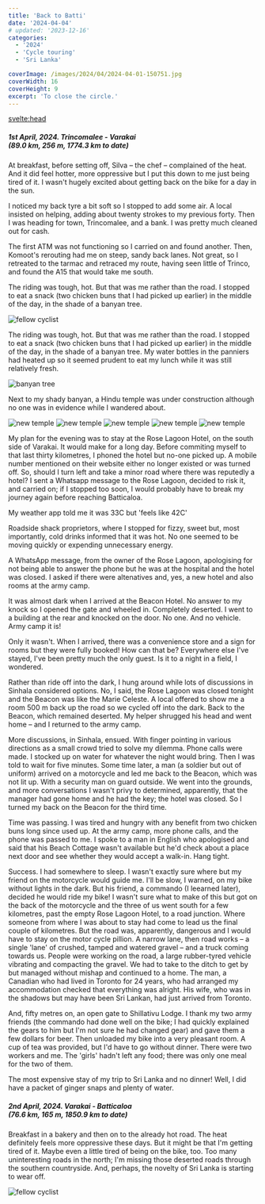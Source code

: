```yaml
---
title: 'Back to Batti'
date: '2024-04-04'
# updated: '2023-12-16'
categories:
  - '2024'
  - 'Cycle touring'
  - 'Sri Lanka'

coverImage: /images/2024/04/2024-04-01-150751.jpg
coverWidth: 16
coverHeight: 9
excerpt: 'To close the circle.'
---
```


<script>
	import Callout from '$lib/components/Callout.svelte'
  import Img from '$lib/components/Img.svelte'
</script>

<svelte:head>

<title>2024 Sri Lanka</title>
</svelte:head>

<section class="card">
<h5>
  	1st April, 2024.
  	Trincomalee - Varakai<br/>
    (89.0 km, 256 m, 1774.3 km to date)
</h5>

<p>At breakfast, before setting off, Silva &ndash; the chef &ndash; complained of the heat. And it did feel hotter, more oppressive but I put this down to me just being tired of it. I wasn't hugely excited about getting back on the bike for a day in the sun.</p>

<p>I noticed my back tyre a bit soft so I stopped to add some air. A local insisted on helping, adding about twenty strokes to my previous forty. Then I was heading for town, Trincomalee, and a bank. I was pretty much cleaned out for cash.</p>

<p>The first ATM was not functioning so I carried on and found another. Then, Komoot's rerouting had me on steep, sandy back lanes. Not great, so I retreated to the tarmac and retraced my route, having seen little of Trinco, and found the A15 that would take me south.</p>

<p>The riding was tough, hot. But that was me rather than the road. I stopped to eat a snack (two chicken buns that I had picked up earlier) in the middle of the day, in the shade of a banyan tree.</p>

<Img
  src="/images/2024/04/2024-04-01-150201.jpg"
  alt="fellow cyclist"
/>

<p>The riding was tough, hot. But that was me rather than the road. I stopped to eat a snack (two chicken buns that I had picked up earlier) in the middle of the day, in the shade of a banyan tree. My water bottles in the panniers had heated up so it seemed prudent to eat my lunch while it was still relatively fresh.</p>

<Img
  src="/images/2024/04/2024-04-01-150351.jpg"
  alt="banyan tree"
/>

<p>Next to my shady banyan, a Hindu temple was under construction although no one was in evidence while I wandered about.</p>

<Img
  src="/images/2024/04/2024-04-01-150612.jpg"
  alt="new temple"
/>
<Img
  src="/images/2024/04/2024-04-01-150642.jpg"
  alt="new temple"
/>
<Img
  src="/images/2024/04/2024-04-01-150708.jpg"
  alt="new temple"
/>
<Img
  src="/images/2024/04/2024-04-01-150808.jpg"
  alt="new temple"
/>
<Img
  src="/images/2024/04/2024-04-01-150751.jpg"
  alt="new temple"
/>

<p>My plan for the evening was to stay at the Rose Lagoon Hotel, on the south side of Varakai. It would make for a long day. Before commiting myself to that last thirty kilometres, I phoned the hotel but no-one picked up. A mobile number mentioned on their website either no longer existed or was turned off. So, should I turn left and take a minor road where there was reputedly a hotel? I sent a Whatsapp message to the Rose Lagoon, decided to risk it, and carried on; if I stopped too soon, I would probably have to break my journey again before reaching Batticaloa.</p>

<p>My weather app told me it was 33C but 'feels like 42C'</p>

<p>Roadside shack proprietors, where I stopped for fizzy, sweet but, most importantly, cold drinks informed that it was hot. No one seemed to be moving quickly or expending unnecessary energy.</p>

<p>A WhatsApp message, from the owner of the Rose Lagoon, apologising for not being able to answer the phone but he was at the hospital and the hotel was closed. I asked if there were altenatives and, yes, a new hotel and also rooms at the army camp.</p>

<p>It was almost dark when I arrived at the Beacon Hotel. No answer to my knock so I opened the gate and wheeled in. Completely deserted. I went to a building at the rear and knocked on the door. No one. And no vehicle. Army camp it is!</p>

<p>Only it wasn't. When I arrived, there was a convenience store and a sign for rooms but they were fully booked! How can that be? Everywhere else I've stayed, I've been pretty much the only guest. Is it to a night in a field, I wondered.</p>

<p>Rather than ride off into the dark, I hung around while lots of discussions in Sinhala considered options. No, I said, the Rose Lagoon was closed tonight and the Beacon was like the Marie Celeste. A local offered to show me a room 500 m back up the road so we cycled off into the dark. Back to the Beacon, which remained deserted. My helper shrugged his head and went home &ndash; and I returned to the army camp.</p>

<p>More discussions, in Sinhala, ensued. With finger pointing in various directions as a small crowd tried to solve my dilemma. Phone calls were made. I stocked up on water for whatever the night would bring. Then I was told to wait for five minutes. Some time later, a man (a soldier but out of uniform) arrived on a motorcycle and led me back to the Beacon, which was not lit up. With a security man on guard outside. We went into the grounds, and more conversations I wasn't privy to determined, apparently, that the manager had gone home and he had the key; the hotel was closed. So I turned my back on the Beacon for the third time.</p>

<p>Time was passing. I was tired and hungry with any benefit from two chicken buns long since used up. At the army camp, more phone calls, and the phone was passed to me. I spoke to a man in English who apologised and said that his Beach Cottage wasn't available but he'd check about a place next door and see whether they would accept a walk-in. Hang tight.</p>

<p>Success. I had somewhere to sleep. I wasn't exactly sure where but my friend on the motorcycle would guide me. I'll be slow, I warned, on my bike without lights in the dark. But his friend, a commando (I leearned later), decided he would ride my bike! I wasn't sure what to make of this but got on the back of the motorcycle and the three of us went south for a few kilometres, past the empty Rose Lagoon Hotel, to a road junction. Where someone from where I was about to stay had come to lead us the final couple of kilometres. But the road was, apparently, dangerous and I would have to stay on the motor cycle pillion. A narrow lane, then road works &ndash; a single 'lane' of crushed, tamped and watered gravel &ndash; and a truck coming towards us. People were working on the road, a large rubber-tyred vehicle vibrating and compacting the gravel. We had to take to the ditch to get by but managed without mishap and continued to a home. The man, a Canadian who had lived in Toronto for 24 years, who had arranged my accommodation checked that everything was alright. His wife, who was in the shadows but may have been Sri Lankan, had just arrived from Toronto.</p>

<p>And, fifty metres on, an open gate to Shillativu Lodge. I thank my two army friends (the commando had done well on the bike; I had quickly explained the gears to him but I'm not sure he had changed gear) and gave them a few dollars for beer. Then unloaded my bike into a very pleasant room. A cup of tea was provided, but I'd have to go without dinner. There were two workers and me. The 'girls' hadn't left any food; there was only one meal for the two of them.</p>

<p>The most expensive stay of my trip to Sri Lanka and no dinner! Well, I did have a packet of ginger snaps and plenty of water.</p>

</section>

<section class="card">
<h5>
  	2nd April, 2024.
  	Varakai - Batticaloa<br/>
    (76.6 km, 165 m, 1850.9 km to date)
</h5>

<p>Breakfast in a bakery and then on to the already hot road. The heat definitely feels more oppressive these days. But it might be that I'm getting tired of it. Maybe even a little tired of being on the bike, too. Too many uninteresting roads in the north; I'm missing those deserted roads through the southern countryside. And, perhaps, the novelty of Sri Lanka is starting to wear off.</p>

<Img
  src="/images/2024/04/2024-04-01-150751.jpg"
  alt="fellow cyclist"
/>

</section>

